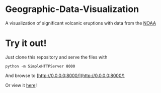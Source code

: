 # Geographic-Data-Visualization
A visualization of significant volcanic eruptions with data from the [NOAA](http://dx.doi.org/10.7289/V5JW8BSH)

# Try it out!
Just clone this repository and serve the files with

```python -m SimpleHTTPServer 8000```

And browse to [http://0.0.0.0:8000/](http://0.0.0.0:8000/)

Or view it [here](http://volcaniceruptions.herokuapp.com/)!
